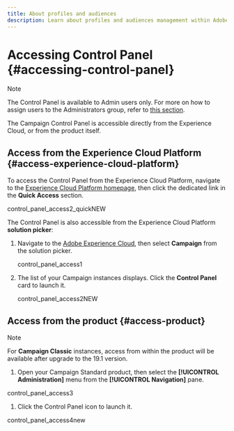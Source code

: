 ```yaml
---
title: About profiles and audiences
description: Learn about profiles and audiences management within Adobe Campaign
---
```


# Accessing Control Panel {#accessing-control-panel}

>[!NOTE]
>The Control Panel is available to Admin users only. For more on how to assign users to the Administrators group, refer to [this section]().

The Campaign Control Panel is accessible directly from the Experience Cloud, or from the product itself.

## Access from the Experience Cloud Platform {#access-experience-cloud-platform}

To access the Control Panel from the Experience Cloud Platform,  navigate to the [Experience Cloud Platform homepage](https://amc.experiencecloud.adobe.com/), then click the dedicated link in the **Quick Access** section.

control_panel_access2_quickNEW

The Control Panel is also accessible from the Experience Cloud Platform **solution picker**:

1. Navigate to the [Adobe Experience Cloud](https://amc.experiencecloud.adobe.com/), then select **Campaign** from the solution picker.

    control_panel_access1

1. The list of your Campaign instances displays. Click the **Control Panel** card to launch it.

    control_panel_access2NEW

## Access from the product {#access-product}

>[!NOTE]
>
>For **Campaign Classic** instances, access from within the product will be available after upgrade to the 19.1 version.

1. Open your Campaign Standard product, then select the **[!UICONTROL Administration]** menu from the **[!UICONTROL Navigation]** pane.

control_panel_access3

1. Click the Control Panel icon to launch it.

control_panel_access4new

